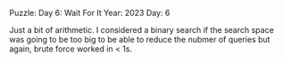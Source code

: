 Puzzle: Day 6: Wait For It
Year: 2023
Day: 6

Just a bit of arithmetic.  I considered a binary search if the search space was going to be too big to be able to
reduce the nubmer of queries but again, brute force worked in < 1s.
